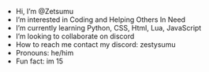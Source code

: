- Hi, I’m @Zetsumu
- I’m interested in Coding and Helping Others In Need
- I’m currently learning Python, CSS, Html, Lua, JavaScript
- I’m looking to collaborate on discord
- How to reach me contact my discord: zestysumu
- Pronouns: he/him
- Fun fact: im 15

<!---
Zetsumu/Zetsumu is a ✨ special ✨ repository because its `README.md` (this file) appears on your GitHub profile.
You can click the Preview link to take a look at your changes.
--->
